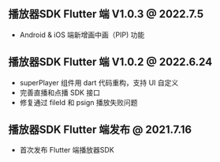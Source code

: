 ## 播放器SDK Flutter 端 V1.0.3 @ 2022.7.5

- Android & iOS 端新增画中画（PIP) 功能


## 播放器SDK Flutter 端 V1.0.2 @ 2022.6.24

- superPlayer 组件用 dart 代码重构，支持 UI 自定义
- 完善直播和点播 SDK 接口
- 修复通过 fileId 和 psign 播放失败问题



## 播放器SDK Flutter 端发布 @ 2021.7.16

- 首次发布 Flutter 端播放器SDK
